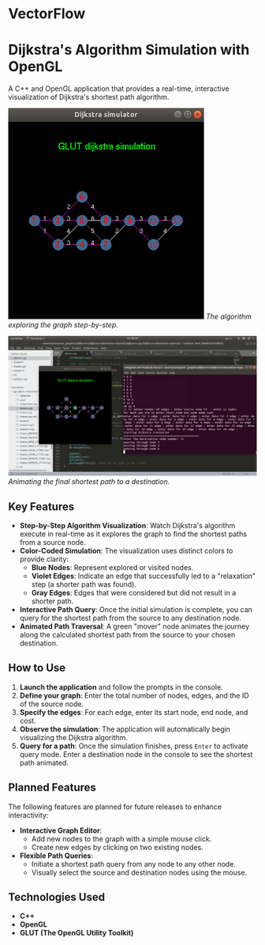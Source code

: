 # VectorFlow
# Dijkstra's Algorithm Simulation with OpenGL

A C++ and OpenGL application that provides a real-time, interactive visualization of Dijkstra's shortest path algorithm.

![Dijkstra Simulation](https://github.com/Muhammad-Magdi/Dijkstra-Simulation-OpenGL/blob/master/dijkstra1.png)
_The algorithm exploring the graph step-by-step._

![Finding the Path](https://github.com/Muhammad-Magdi/Dijkstra-Simulation-OpenGL/blob/master/run.png)
_Animating the final shortest path to a destination._

## Key Features

* **Step-by-Step Algorithm Visualization**: Watch Dijkstra's algorithm execute in real-time as it explores the graph to find the shortest paths from a source node.
* **Color-Coded Simulation**: The visualization uses distinct colors to provide clarity:
    * **Blue Nodes**: Represent explored or visited nodes.
    * **Violet Edges**: Indicate an edge that successfully led to a "relaxation" step (a shorter path was found).
    * **Gray Edges**: Edges that were considered but did not result in a shorter path.
* **Interactive Path Query**: Once the initial simulation is complete, you can query for the shortest path from the source to any destination node.
* **Animated Path Traversal**: A green "mover" node animates the journey along the calculated shortest path from the source to your chosen destination.

## How to Use

1.  **Launch the application** and follow the prompts in the console.
2.  **Define your graph**: Enter the total number of nodes, edges, and the ID of the source node.
3.  **Specify the edges**: For each edge, enter its start node, end node, and cost.
4.  **Observe the simulation**: The application will automatically begin visualizing the Dijkstra algorithm.
5.  **Query for a path**: Once the simulation finishes, press `Enter` to activate query mode. Enter a destination node in the console to see the shortest path animated.

## Planned Features

The following features are planned for future releases to enhance interactivity:

* **Interactive Graph Editor**:
    * Add new nodes to the graph with a simple mouse click.
    * Create new edges by clicking on two existing nodes.
* **Flexible Path Queries**:
    * Initiate a shortest path query from any node to any other node.
    * Visually select the source and destination nodes using the mouse.

## Technologies Used

* **C++**
* **OpenGL**
* **GLUT (The OpenGL Utility Toolkit)**
